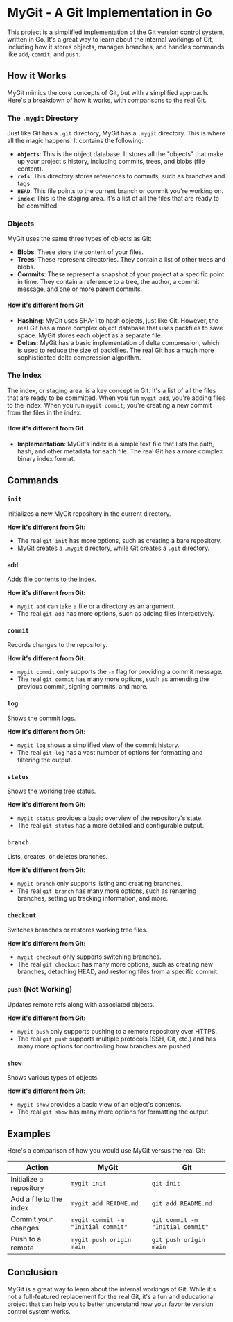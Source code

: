 # MyGit - A Git Implementation in Go

This project is a simplified implementation of the Git version control system, written in Go. It's a great way to learn about the internal workings of Git, including how it stores objects, manages branches, and handles commands like `add`, `commit`, and `push`.

## How it Works

MyGit mimics the core concepts of Git, but with a simplified approach. Here's a breakdown of how it works, with comparisons to the real Git.

### The `.mygit` Directory

Just like Git has a `.git` directory, MyGit has a `.mygit` directory. This is where all the magic happens. It contains the following:

- **`objects`**: This is the object database. It stores all the "objects" that make up your project's history, including commits, trees, and blobs (file content).
- **`refs`**: This directory stores references to commits, such as branches and tags.
- **`HEAD`**: This file points to the current branch or commit you're working on.
- **`index`**: This is the staging area. It's a list of all the files that are ready to be committed.

### Objects

MyGit uses the same three types of objects as Git:

- **Blobs**: These store the content of your files.
- **Trees**: These represent directories. They contain a list of other trees and blobs.
- **Commits**: These represent a snapshot of your project at a specific point in time. They contain a reference to a tree, the author, a commit message, and one or more parent commits.

#### How it's different from Git

- **Hashing**: MyGit uses SHA-1 to hash objects, just like Git. However, the real Git has a more complex object database that uses packfiles to save space. MyGit stores each object as a separate file.
- **Deltas**: MyGit has a basic implementation of delta compression, which is used to reduce the size of packfiles. The real Git has a much more sophisticated delta compression algorithm.

### The Index

The index, or staging area, is a key concept in Git. It's a list of all the files that are ready to be committed. When you run `mygit add`, you're adding files to the index. When you run `mygit commit`, you're creating a new commit from the files in the index.

#### How it's different from Git

- **Implementation**: MyGit's index is a simple text file that lists the path, hash, and other metadata for each file. The real Git has a more complex binary index format.

## Commands

### `init`

Initializes a new MyGit repository in the current directory.

**How it's different from Git:**
- The real `git init` has more options, such as creating a bare repository.
- MyGit creates a `.mygit` directory, while Git creates a `.git` directory.

### `add`

Adds file contents to the index.

**How it's different from Git:**
- `mygit add` can take a file or a directory as an argument.
- The real `git add` has more options, such as adding files interactively.

### `commit`

Records changes to the repository.

**How it's different from Git:**
- `mygit commit` only supports the `-m` flag for providing a commit message.
- The real `git commit` has many more options, such as amending the previous commit, signing commits, and more.

### `log`

Shows the commit logs.

**How it's different from Git:**
- `mygit log` shows a simplified view of the commit history.
- The real `git log` has a vast number of options for formatting and filtering the output.

### `status`

Shows the working tree status.

**How it's different from Git:**
- `mygit status` provides a basic overview of the repository's state.
- The real `git status` has a more detailed and configurable output.

### `branch`

Lists, creates, or deletes branches.

**How it's different from Git:**
- `mygit branch` only supports listing and creating branches.
- The real `git branch` has many more options, such as renaming branches, setting up tracking information, and more.

### `checkout`

Switches branches or restores working tree files.

**How it's different from Git:**
- `mygit checkout` only supports switching branches.
- The real `git checkout` has many more options, such as creating new branches, detaching HEAD, and restoring files from a specific commit.

### `push` (Not Working)

Updates remote refs along with associated objects.

**How it's different from Git:**
- `mygit push` only supports pushing to a remote repository over HTTPS.
- The real `git push` supports multiple protocols (SSH, Git, etc.) and has many more options for controlling how branches are pushed.

### `show`

Shows various types of objects.

**How it's different from Git:**
- `mygit show` provides a basic view of an object's contents.
- The real `git show` has many more options for formatting the output.

## Examples

Here's a comparison of how you would use MyGit versus the real Git:

| Action | MyGit | Git |
| --- | --- | --- |
| Initialize a repository | `mygit init` | `git init` |
| Add a file to the index | `mygit add README.md` | `git add README.md` |
| Commit your changes | `mygit commit -m "Initial commit"` | `git commit -m "Initial commit"` |
| Push to a remote | `mygit push origin main` | `git push origin main` |

## Conclusion

MyGit is a great way to learn about the internal workings of Git. While it's not a full-featured replacement for the real Git, it's a fun and educational project that can help you to better understand how your favorite version control system works.
